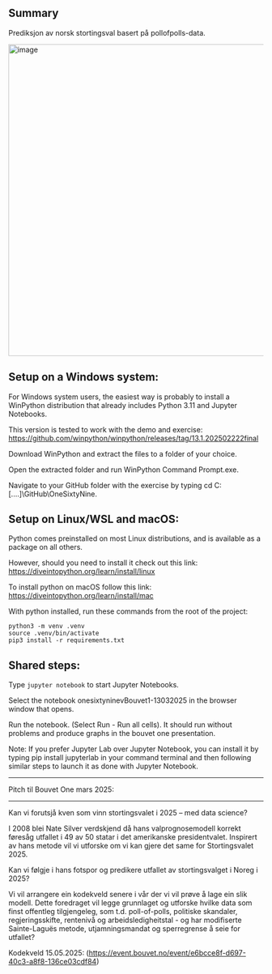 ## Summary

Prediksjon av norsk stortingsval basert på pollofpolls-data. 

<img width="1185" height="616" alt="image" src="https://github.com/user-attachments/assets/579ff2f7-820b-46f0-a655-78b0c69e0958" />


## Setup on a Windows system:

For Windows system users, the easiest way is probably to install a WinPython distribution that already includes Python 3.11 and Jupyter Notebooks.

This version is tested to work with the demo and exercise: https://github.com/winpython/winpython/releases/tag/13.1.202502222final

Download WinPython and extract the files to a folder of your choice.

Open the extracted folder and run WinPython Command Prompt.exe.

Navigate to your GitHub folder with the exercise by typing cd C:\[....]\GitHub\OneSixtyNine.

## Setup on Linux/WSL and macOS:

Python comes preinstalled on most Linux distributions, and is available as a package on all others.

However, should you need to install it check out this link: https://diveintopython.org/learn/install/linux

To install python on macOS follow this link: https://diveintopython.org/learn/install/mac

With python installed, run these commands from the root of the project:
```
python3 -m venv .venv
source .venv/bin/activate
pip3 install -r requirements.txt
```

## Shared steps:

Type `jupyter notebook` to start Jupyter Notebooks. 

Select the  notebook onesixtyninevBouvet1-13032025 in the browser window that opens.

Run the notebook. (Select Run - Run all cells).  It should run without problems and produce graphs in the bouvet one presentation. 

Note: If you prefer Jupyter Lab over Jupyter Notebook, you can install it by typing pip install jupyterlab in your command terminal and then following similar steps to launch it as done with Jupyter Notebook.


****


Pitch til Bouvet One mars 2025:
***
Kan vi forutsjå kven som vinn stortingsvalet i 2025 – med data science?

I 2008 blei Nate Silver verdskjend då hans valprognosemodell korrekt føresåg utfallet i 49 av 50 statar i det amerikanske presidentvalet. Inspirert av hans metode vil vi utforske om vi kan gjere det same for Stortingsvalet 2025.

Kan vi følgje i hans fotspor og predikere utfallet av stortingsvalget i Noreg i 2025? 

Vi vil arrangere ein kodekveld senere i vår der vi vil prøve å lage ein slik modell. Dette foredraget vil legge grunnlaget og utforske hvilke data som finst offentleg tilgjengeleg, som t.d. poll-of-polls, politiske skandaler, regjeringsskifte, rentenivå og arbeidsledigheitstal - og har modifiserte Sainte-Laguës metode, utjamningsmandat og sperregrense å seie for utfallet?

Kodekveld 15.05.2025: (https://event.bouvet.no/event/e6bcce8f-d697-40c3-a8f8-136ce03cdf84)
